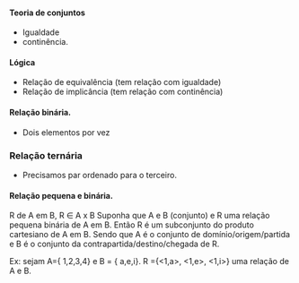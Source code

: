 #### Teoria de conjuntos
* Igualdade
* continência.
#### Lógica
* Relação de equivalência (tem relação com igualdade)
*  Relação de implicância (tem relação com continência)
#### Relação binária.
* Dois elementos por vez
### Relação ternária
* Precisamos par ordenado para o terceiro. 

#### Relação pequena e binária. 
R de A em B, R $\in$ A x B
Suponha que A e B (conjunto) e R uma relação pequena binária de A em B. Então R é um subconjunto do produto cartesiano de A em B. Sendo que A é o conjunto de domínio/origem/partida e B é o conjunto da contrapartida/destino/chegada de R. 

Ex: sejam A={ 1,2,3,4} e B = { a,e,i}. R ={<1,a>, <1,e>, <1,i>} uma relação de A e B. 